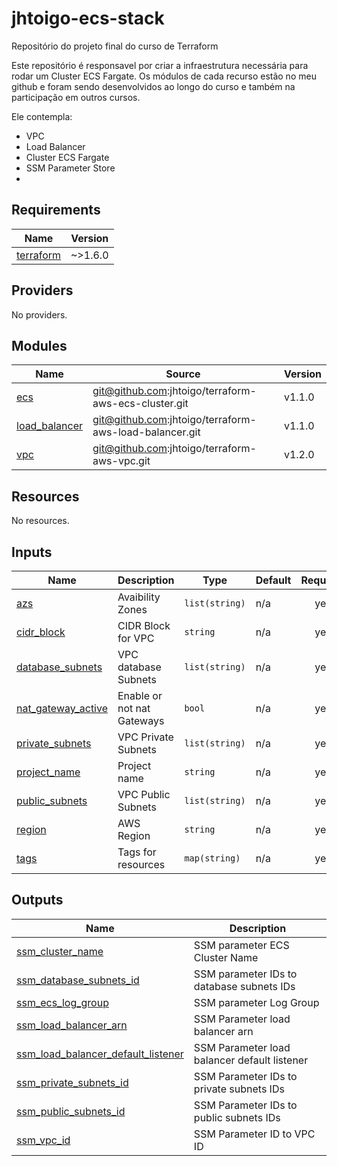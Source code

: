# jhtoigo-ecs-stack
Repositório do projeto final do curso de Terraform

Este repositório é responsavel por criar a infraestrutura necessária para rodar um Cluster ECS Fargate.
Os módulos de cada recurso estão no meu github e foram sendo desenvolvidos ao longo do curso e também na participação em outros cursos.

Ele contempla:

* VPC
* Load Balancer
* Cluster ECS Fargate
* SSM Parameter Store
* 
<!-- BEGIN_TF_DOCS -->
## Requirements

| Name | Version |
|------|---------|
| <a name="requirement_terraform"></a> [terraform](#requirement\_terraform) | ~>1.6.0 |

## Providers

No providers.

## Modules

| Name | Source | Version |
|------|--------|---------|
| <a name="module_ecs"></a> [ecs](#module\_ecs) | git@github.com:jhtoigo/terraform-aws-ecs-cluster.git | v1.1.0 |
| <a name="module_load_balancer"></a> [load\_balancer](#module\_load\_balancer) | git@github.com:jhtoigo/terraform-aws-load-balancer.git | v1.1.0 |
| <a name="module_vpc"></a> [vpc](#module\_vpc) | git@github.com:jhtoigo/terraform-aws-vpc.git | v1.2.0 |

## Resources

No resources.

## Inputs

| Name | Description | Type | Default | Required |
|------|-------------|------|---------|:--------:|
| <a name="input_azs"></a> [azs](#input\_azs) | Avaibility Zones | `list(string)` | n/a | yes |
| <a name="input_cidr_block"></a> [cidr\_block](#input\_cidr\_block) | CIDR Block for VPC | `string` | n/a | yes |
| <a name="input_database_subnets"></a> [database\_subnets](#input\_database\_subnets) | VPC database Subnets | `list(string)` | n/a | yes |
| <a name="input_nat_gateway_active"></a> [nat\_gateway\_active](#input\_nat\_gateway\_active) | Enable or not nat Gateways | `bool` | n/a | yes |
| <a name="input_private_subnets"></a> [private\_subnets](#input\_private\_subnets) | VPC Private Subnets | `list(string)` | n/a | yes |
| <a name="input_project_name"></a> [project\_name](#input\_project\_name) | Project name | `string` | n/a | yes |
| <a name="input_public_subnets"></a> [public\_subnets](#input\_public\_subnets) | VPC Public Subnets | `list(string)` | n/a | yes |
| <a name="input_region"></a> [region](#input\_region) | AWS Region | `string` | n/a | yes |
| <a name="input_tags"></a> [tags](#input\_tags) | Tags for resources | `map(string)` | n/a | yes |

## Outputs

| Name | Description |
|------|-------------|
| <a name="output_ssm_cluster_name"></a> [ssm\_cluster\_name](#output\_ssm\_cluster\_name) | SSM parameter ECS Cluster Name |
| <a name="output_ssm_database_subnets_id"></a> [ssm\_database\_subnets\_id](#output\_ssm\_database\_subnets\_id) | SSM parameter IDs to database subnets IDs |
| <a name="output_ssm_ecs_log_group"></a> [ssm\_ecs\_log\_group](#output\_ssm\_ecs\_log\_group) | SSM parameter Log Group |
| <a name="output_ssm_load_balancer_arn"></a> [ssm\_load\_balancer\_arn](#output\_ssm\_load\_balancer\_arn) | SSM Parameter load balancer arn |
| <a name="output_ssm_load_balancer_default_listener"></a> [ssm\_load\_balancer\_default\_listener](#output\_ssm\_load\_balancer\_default\_listener) | SSM Parameter load balancer default listener |
| <a name="output_ssm_private_subnets_id"></a> [ssm\_private\_subnets\_id](#output\_ssm\_private\_subnets\_id) | SSM Parameter IDs to private subnets IDs |
| <a name="output_ssm_public_subnets_id"></a> [ssm\_public\_subnets\_id](#output\_ssm\_public\_subnets\_id) | SSM Parameter IDs to public subnets IDs |
| <a name="output_ssm_vpc_id"></a> [ssm\_vpc\_id](#output\_ssm\_vpc\_id) | SSM Parameter ID to VPC ID |
<!-- END_TF_DOCS -->